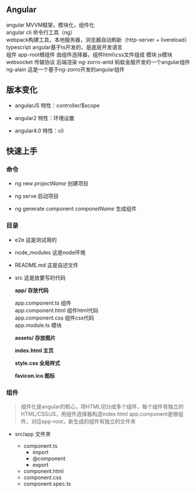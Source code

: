## Angular

angular MVVM框架，模块化，组件化  
angular cli 命令行工具（ng）  
webpack构建工具，本地服务器，浏览器自动刷新（http-server + livereload）
typescript angular基于ts开发的，是底层开发语言  
组件 app-root根组件 由组件选择器，组件html\css文件组成
模块 js模块  
websocket 传输协议
后端渲染
ng-zorro-antd 蚂蚁金服开发的一个angular组件  
ng-alain 这是一个基于ng-zorro开发的angular组件

## 版本变化

* angularJS 特性：controller/$scope

* angular2 特性：环境设置

* angular4.0 特性：cli

## 快速上手

### 命令

* ng new *projectName* 创建项目  

* ng serve 启动项目  

* ng generate component *componetName* 生成组件

### 目录

* e2e 这是测试用的

* node_modules 这是node环境

* README.md 这是自述文件

* src 这是放要写的代码  

	**app/ 存放代码**  
     
	app.component.ts 组件  
	app.component.html 组件html代码  
	app.component.css 组件css代码  
	app.module.ts 模块  
     
	**assets/ 存放图片**   
	 
	**index.html 主页**  
	
	**style.css 全局样式**  
	
	**favicon.ico 图标**
	
### 组件
> 组件化是angular的核心，将HTML切分成多个组件，每个组件有独立的HTML/CSS/JS，用组件选择器构造index.html
> app.component是根组件，对应app-root，新生成的组件有独立的文件夹

* src/app 文件夹

	* component.ts
		* import
		* @component
		* export
	* component.html
	* component.css
	* component.spec.ts
	

